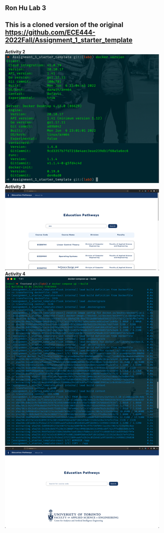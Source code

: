 ## Ron Hu Lab 3

## This is a cloned version of the original https://github.com/ECE444-2022Fall/Assignment_1_starter_template

**Activity 2**
![](screenshots/act2.png)
**Activity 3**
![](screenshots/act3.png)
**Activity 4**
![](screenshots/act4_1.png)
![](screenshots/act4_2.png)

